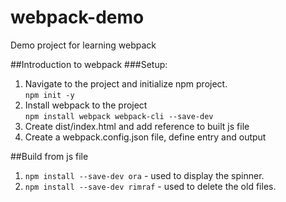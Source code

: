 # webpack-demo
Demo project for learning webpack

##Introduction to webpack
###Setup:
1. Navigate to the project and initialize npm project.<br/>
`npm init -y`
2. Install webpack to the project <br />
`npm install webpack webpack-cli --save-dev`
3. Create dist/index.html and add reference to built js file
4. Create a webpack.config.json file, define entry and output

##Build from js file
1. `npm install --save-dev ora`  - used to display the spinner.
2. `npm install --save-dev rimraf` - used to delete the old files.